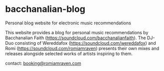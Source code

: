 # bacchanalian-blog
Personal blog website for electronic music recommendations

This website provides a blog for personal music recommendations by Bacchanalian Faith (https://soundcloud.com/bacchanalianfaith). The DJ-Duo consisting of Wereddafox (https://soundcloud.com/wereddafox) and Romi (https://soundcloud.com/romiamraven) presents their own mixes and releases alongside selected works of artists inspiring to them. 

contact: booking@romiamraven.com